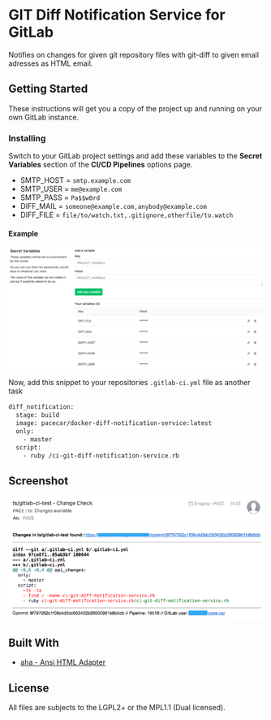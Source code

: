 # GIT Diff Notification Service for GitLab

Notifies on changes for given git repository files with git-diff to given email adresses as HTML email.

## Getting Started

These instructions will get you a copy of the project up and running on your own GitLab instance.

### Installing

Switch to your GitLab project settings and add these variables to the **Secret Variables** section of the **CI/CD Pipelines** options page.

 - SMTP_HOST = `smtp.example.com`
 - SMTP_USER = `me@example.com`
 - SMTP_PASS = `Pa$$w0rd`
 - DIFF_MAIL = `someone@example.com,anybody@example.com`
 - DIFF_FILE = `file/to/watch.txt,.gitignore,otherfile/to.watch`

#### Example

![screen-1](media/screen-1.png)

Now, add this snippet to your repositories `.gitlab-ci.yml` file as another task

```
diff_notification:
  stage: build
  image: pacecar/docker-diff-notification-service:latest
  only:
    - master
  script:
    - ruby /ci-git-diff-notification-service.rb
```

## Screenshot

![screen-2](media/screen-2.png)

## Built With

* [aha - Ansi HTML Adapter](https://github.com/theZiz/aha)

## License

All files are subjects to the LGPL2+ or the MPL1.1 (Dual licensed).